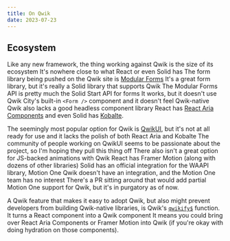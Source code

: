 ```yaml
---
title: On Qwik
date: 2023-07-23
---
```


<!--
## Core Library

It's the tits.

## Qwik City

It's also the tits.
-->

## Ecosystem

Like any new framework, the thing working against Qwik is the size of its ecosystem
It's nowhere close to what React or even Solid has
The form library being pushed on the Qwik site is [Modular Forms][]
It's a great form library, but it's really a Solid library that supports Qwik
The Modular Forms API is pretty much the Solid Start API for forms
It works, but it doesn't use Qwik City's built-in `<Form />` component and it doesn't feel Qwik-native
Qwik also lacks a good headless component library
React has [React Aria Components][rac] and even Solid has [Kobalte][].

The seemingly most popular option for Qwik is [QwikUI][], but it's not at all ready for use and it lacks the polish of both React Aria and Kobalte
The community of people working on QwikUI seems to be passionate about the project, so I'm hoping they pull this thing off
There also isn't a great option for JS-backed animations with Qwik
React has Framer Motion (along with dozens of other libraries)
Solid has an official integration for the WAAPI library, Motion One
Qwik doesn't have an integration, and the Motion One team has no interest
There's a PR sitting around that would add partial Motion One support for Qwik, but it's in purgatory as of now.

A Qwik feature that makes it easy to adopt Qwik, but also might prevent developers from building Qwik-native libraries, is Qwik's [`qwikify$`][qwikify] function.
It turns a React component into a Qwik component
It means you could bring over React Aria Components or Framer Motion into Qwik (if you're okay with doing hydration on those components).

<!-- links -->

[modular forms]: https://modularforms.dev/qwik/guides/introduction
[qwik]: https://qwik.builder.io/
[qwikcity]: https://qwik.builder.io/docs/qwikcity/
[qwikui]: https://qwikui.com/
[qwikify]: https://qwik.builder.io/docs/integrations/react/
[kobalte]: https://kobalte.dev/docs/core/overview/introduction
[rac]: https://react-spectrum.adobe.com/react-aria/react-aria-components.html
